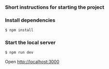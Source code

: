 

### Short instructions for starting the project

### Install dependencies

```bash
$ npm install
```

### Start the local server

```bash
$ npm run dev
```

Open [http://localhost:3000](http://localhost:3000)